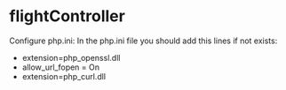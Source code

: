 # flightController

Configure php.ini:
In the php.ini file you should add this lines if not exists:    
- extension=php_openssl.dll
- allow_url_fopen = On
- extension=php_curl.dll
